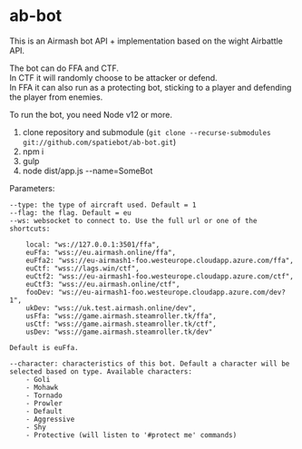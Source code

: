 # ab-bot

This is an Airmash bot API + implementation based on the wight Airbattle API.

The bot can do FFA and CTF.  
In CTF it will randomly choose to be attacker or defend.  
In FFA it can also run as a protecting bot, sticking to a player and defending the player from enemies.  

To run the bot, you need Node v12 or more.

1. clone repository and submodule (`git clone --recurse-submodules git://github.com/spatiebot/ab-bot.git`)
2. npm i
3. gulp
4. node dist/app.js --name=SomeBot

Parameters:

    --type: the type of aircraft used. Default = 1
    --flag: the flag. Default = eu
    --ws: websocket to connect to. Use the full url or one of the shortcuts:

        local: "ws://127.0.0.1:3501/ffa",
        euFfa: "wss://eu.airmash.online/ffa",
        euFfa2: "wss://eu-airmash1-foo.westeurope.cloudapp.azure.com/ffa",
        euCtf: "wss://lags.win/ctf",
        euCtf2: "wss://eu-airmash1-foo.westeurope.cloudapp.azure.com/ctf",
        euCtf3: "wss://eu.airmash.online/ctf",
        fooDev: "ws://eu-airmash1-foo.westeurope.cloudapp.azure.com/dev?1",
        ukDev: "wss://uk.test.airmash.online/dev",
        usFfa: "wss://game.airmash.steamroller.tk/ffa",
        usCtf: "wss://game.airmash.steamroller.tk/ctf",
        usDev: "wss://game.airmash.steamroller.tk/dev"

    Default is euFfa.

    --character: characteristics of this bot. Default a character will be selected based on type. Available characters:
        - Goli
        - Mohawk
        - Tornado
        - Prowler
        - Default
        - Aggressive
        - Shy
        - Protective (will listen to '#protect me' commands)

